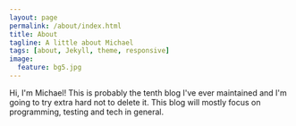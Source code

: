 ```yaml
---
layout: page
permalink: /about/index.html
title: About
tagline: A little about Michael
tags: [about, Jekyll, theme, responsive]
image:
  feature: bg5.jpg
---
```


Hi, I'm Michael! This is probably the tenth blog I've ever maintained and I'm going to try extra hard not to delete it. This blog will mostly focus on programming, testing and tech in general.

